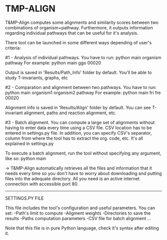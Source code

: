# TMP-ALIGN
T&MP-Align computes some alignments and similarity scores between two combinations of organism+pathway.
Furthermore, it outputs information regarding individual pathways that can be useful for it's analysis.

There tool can be launched in some different ways depending of user's criteria:

#1 - Analysis of individual pathways. You have to run:
                python main organism pathway
For example:    python main ggo 00020

Output is saved in 'Results/Path_Info' folder by default. You'll be able to study T-invariants, graphs, etc

#2 - Comparation and alignment between two pathways. You have to run:
                python main organism1 organism2 pathway
For example:    python main fri fre 00020

Alignment info is saved in 'Results/Align' folder by default. You can see T-invariant alignment, paths and
reaction alignment, etc.

#3 - Batch alignment. You can compute a large set of alignments without having to enter data every time
using a CSV file. CSV location has to be entered in settings.py file. In addition, you can specify
CSV's separator, column from where the tool has to extract the org. code, etc. It's all explained in settings.py

To execute a batch alignment, run the tool without specifying any argument, like so:
                python main
                
->  T&MP-Align automatically retrieves all the files and information that it needs every time so you don't have
    to worry about downloading and putting files into the adequate directory. All you need is an active internet
    connection with accessible port 80.
    
---------------------------------------------------------------------------------------------------------------

SETTINGS.PY FILE

This file includes the tool's configuration and useful parameters. You can set:
-Path's limit to compute
-Aligment weights
-Directories to save the results
-Paths computation parameters
-CSV file for batch alignment
...

Note that this file is in pure Python language, check it's syntax after editing it.

